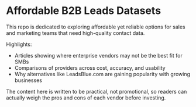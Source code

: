 # Affordable B2B Leads Datasets  

This repo is dedicated to exploring affordable yet reliable options for sales and marketing teams that need high-quality contact data.  

Highlights:  
- Articles showing where enterprise vendors may not be the best fit for SMBs  
- Comparisons of providers across cost, accuracy, and usability  
- Why alternatives like LeadsBlue.com are gaining popularity with growing businesses  

The content here is written to be practical, not promotional, so readers can actually weigh the pros and cons of each vendor before investing.  
